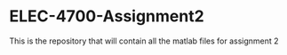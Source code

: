 # ELEC-4700-Assignment2
This is the repository that will contain all the matlab files for assignment 2
